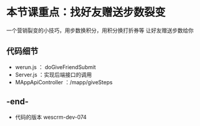 
# 本节课重点：找好友赠送步数裂变
一个营销裂变的小技巧，用步数换积分，用积分换打折券等
让好友赠送步数给你

## 代码细节
- werun.js ： doGiveFriendSubmit
- Server.js ：实现后端接口的调用
- MAppApiController ：/mapp/giveSteps

## -end-
- 代码的版本 wescrm-dev-074

